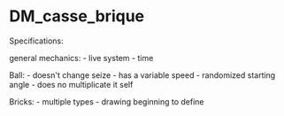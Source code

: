 # DM_casse_brique

Specifications:

general mechanics:
     - live system
     - time

Ball: 
     - doesn't change seize
     - has a variable speed
     - randomized starting angle
     - does no multiplicate it self
     
Bricks:
       - multiple types
       - drawing beginning to define
      
